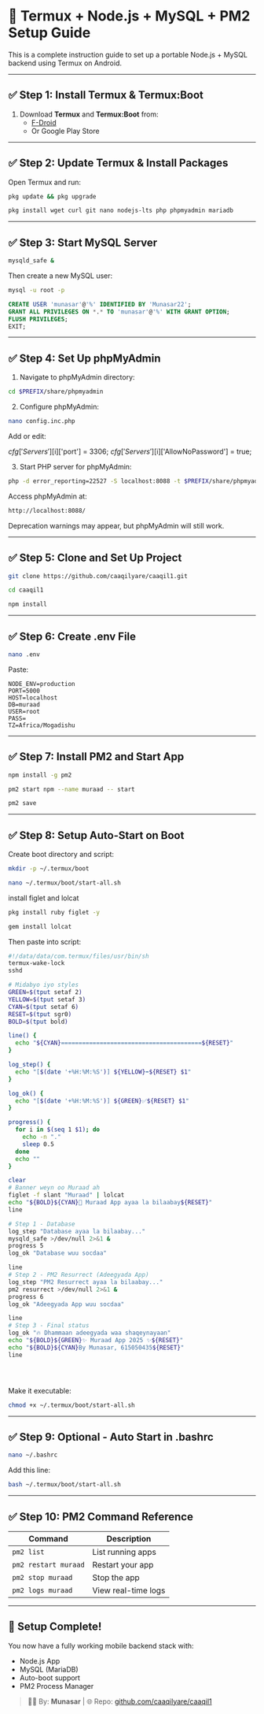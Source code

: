 # 🚀 Termux + Node.js + MySQL + PM2 Setup Guide

This is a complete instruction guide to set up a portable Node.js + MySQL backend using Termux on Android.

---

## ✅ Step 1: Install Termux & Termux:Boot

1. Download **Termux** and **Termux:Boot** from:
   - [F-Droid](https://f-droid.org/packages/com.termux/)
   - Or Google Play Store

---

## ✅ Step 2: Update Termux & Install Packages

Open Termux and run:

```sh
pkg update && pkg upgrade
```

```sh
pkg install wget curl git nano nodejs-lts php phpmyadmin mariadb
```

---

## ✅ Step 3: Start MySQL Server

```sh
mysqld_safe &
```

Then create a new MySQL user:

```sh
mysql -u root -p
```

```sql
CREATE USER 'munasar'@'%' IDENTIFIED BY 'Munasar22';
GRANT ALL PRIVILEGES ON *.* TO 'munasar'@'%' WITH GRANT OPTION;
FLUSH PRIVILEGES;
EXIT;
```

---

## ✅ Step 4: Set Up phpMyAdmin

1. Navigate to phpMyAdmin directory:


```sh
cd $PREFIX/share/phpmyadmin
```

2. Configure phpMyAdmin:


```sh
nano config.inc.php
```

Add or edit:

$cfg['Servers'][$i]['port'] = 3306;
$cfg['Servers'][$i]['AllowNoPassword'] = true;

3. Start PHP server for phpMyAdmin:


```sh
php -d error_reporting=22527 -S localhost:8088 -t $PREFIX/share/phpmyadmin/
```

Access phpMyAdmin at: 

```sh
http://localhost:8088/
```



Deprecation warnings may appear, but phpMyAdmin will still work.

---

## ✅ Step 5: Clone and Set Up Project

```sh
git clone https://github.com/caaqilyare/caaqil1.git
```

```sh
cd caaqil1
```

```sh
npm install
```

---

## ✅ Step 6: Create .env File

```sh
nano .env
```

Paste:

```env
NODE_ENV=production
PORT=5000
HOST=localhost
DB=muraad
USER=root
PASS=
TZ=Africa/Mogadishu
```

---

## ✅ Step 7: Install PM2 and Start App

```sh
npm install -g pm2
```

```sh
pm2 start npm --name muraad -- start
```

```sh
pm2 save
```

---


## ✅ Step 8: Setup Auto-Start on Boot

Create boot directory and script:

```sh
mkdir -p ~/.termux/boot
```

```sh
nano ~/.termux/boot/start-all.sh
```


install  figlet and lolcat

```sh
pkg install ruby figlet -y
```

```sh
gem install lolcat
```

Then paste into script:

```bash
#!/data/data/com.termux/files/usr/bin/sh
termux-wake-lock
sshd

# Midabyo iyo styles
GREEN=$(tput setaf 2)
YELLOW=$(tput setaf 3)
CYAN=$(tput setaf 6)
RESET=$(tput sgr0)
BOLD=$(tput bold)

line() {
  echo "${CYAN}========================================${RESET}"
}

log_step() {
  echo "[$(date '+%H:%M:%S')] ${YELLOW}➡️${RESET} $1"
}

log_ok() {
  echo "[$(date '+%H:%M:%S')] ${GREEN}✅${RESET} $1"
}

progress() {
  for i in $(seq 1 $1); do
    echo -n "."
    sleep 0.5
  done
  echo ""
}

clear
# Banner weyn oo Muraad ah
figlet -f slant "Muraad" | lolcat
echo "${BOLD}${CYAN}🚀 Muraad App ayaa la bilaabay${RESET}"
line

# Step 1 - Database
log_step "Database ayaa la bilaabay..."
mysqld_safe >/dev/null 2>&1 &
progress 5
log_ok "Database wuu socdaa"

line
# Step 2 - PM2 Resurrect (Adeegyada App)
log_step "PM2 Resurrect ayaa la bilaabay..."
pm2 resurrect >/dev/null 2>&1 &
progress 6
log_ok "Adeegyada App wuu socdaa"

line
# Step 3 - Final status
log_ok "🔥 Dhammaan adeegyada waa shaqeynayaan"
echo "${BOLD}${GREEN}✨ Muraad App 2025 ✨${RESET}"
echo "${BOLD}${CYAN}By Munasar, 615050435${RESET}"
line





```

Make it executable:

```sh
chmod +x ~/.termux/boot/start-all.sh
```

---

## ✅ Step 9: Optional - Auto Start in .bashrc

```sh
nano ~/.bashrc
```

Add this line:

```sh
bash ~/.termux/boot/start-all.sh
```

---

## ✅ Step 10: PM2 Command Reference

| Command              | Description                |
|----------------------|----------------------------|
| `pm2 list`           | List running apps          |
| `pm2 restart muraad` | Restart your app           |
| `pm2 stop muraad`    | Stop the app               |
| `pm2 logs muraad`    | View real-time logs        |

---

## 🎉 Setup Complete!

You now have a fully working mobile backend stack with:

- Node.js App
- MySQL (MariaDB)
- Auto-boot support
- PM2 Process Manager

> 👨‍💻 By: **Munasar** | 🌐 Repo: [github.com/caaqilyare/caaqil1](https://github.com/caaqilyare/caaqil1)


